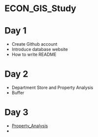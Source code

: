 # ECON_GIS_Study

# Day 1
- Create Github account
- Introduce database website
- How to write README

# Day 2
- Department Store and Property Analysis
- Buffer

# Day 3
- [Property_Analysis](https://kepler.gl/demo?mapUrl=https://raw.githubusercontent.com/NamThatphong/ECON_GIS_Study/refs/heads/main/kepler.gl.json?token=GHSAT0AAAAAAC2UOYGYS2C6D7ENKWCNNHZGZZ5Y2DA)
- 